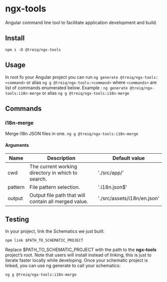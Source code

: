 # ngx-tools

Angular command line tool to facilitate application development and build.

## Install
``npm i -D @treiq/ngx-tools``

## Usage
In root fo your Angular project you can run ``ng generate @treiq/ngx-tools:<command>`` or alias ``ng g @treiq/ngx-tools:<command>`` where `<commands>` are list of commands enumerated below.
Example : ``ng generate @treiq/ngx-tools:i18n-merge`` or alias ``ng g @treiq/ngx-tools:i18n-merge``

## Commands
### i18n-merge
Merge i18n JSON files in one.
`ng g @treiq/ngx-tools:i18n-merge`
#### Arguments
| Name          	| Description                                   	| Default value |
|-----------------	|--------------------------------------------------	|--------------------------------|
| cwd           	| The current working directory in which to search. |'./src/app/'|
| pattern       	| File pattern selection.                           |'.i18n.json$'|
| output         	| Output file path that will contain all merged value.|'./src/assets/i18n/en.json'|

## Testing
In your project, link the Schematics we just built:

``npm link $PATH_TO_SCHEMATIC_PROJECT``

Replace $PATH_TO_SCHEMATIC_PROJECT with the path to the **ngx-tools** project’s root. Note that users will install instead of linking, this is just to iterate faster locally while developing.
Once your schematic project is linked, you can use ng generate to call your schematics:

`ng g @treiq/ngx-tools:i18n-merge`
